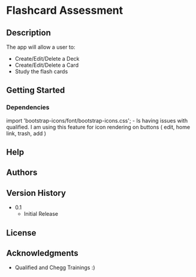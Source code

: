 # Flashcard Assessment

## Description
The app will allow a user to:
* Create/Edit/Delete a Deck
* Create/Edit/Delete a Card
* Study the flash cards


## Getting Started

### Dependencies

import 'bootstrap-icons/font/bootstrap-icons.css'; -  Is having issues with qualified. I am using this feature for icon rendering on buttons ( edit, home link, trash, add )


## Help

## Authors


## Version History

* 0.1
    * Initial Release

## License


## Acknowledgments
* Qualified and Chegg Trainings :)
